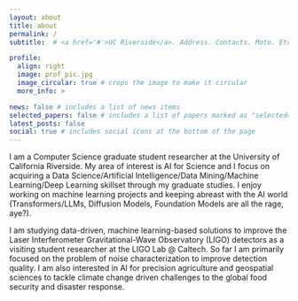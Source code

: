 ```yaml
---
layout: about
title: about
permalink: /
subtitle:  # <a href='#'>UC Riverside</a>. Address. Contacts. Moto. Etc.

profile:
  align: right
  image: prof_pic.jpg
  image_circular: true # crops the image to make it circular
  more_info: >

news: false # includes a list of news items
selected_papers: false # includes a list of papers marked as "selected={true}"
latest_posts: false
social: true # includes social icons at the bottom of the page
---
```


I am a Computer Science graduate student researcher at the University of California Riverside. My area of interest is AI for Science and I focus on acquiring a Data Science/Artificial Intelligence/Data Mining/Machine Learning/Deep Learning skillset through my graduate studies. I enjoy working on machine learning projects and keeping abreast with the AI world (Transformers/LLMs, Diffusion Models, Foundation Models are all the rage, aye?).

I am studying data-driven, machine learning-based solutions to improve the Laser Interferometer Gravitational-Wave Observatory (LIGO) detectors as a visiting student researcher at the LIGO Lab @ Caltech. So far I am primarily focused on the problem of noise characterization to improve detection quality. I am also interested in AI for precision agriculture and geospatial sciences to tackle climate change driven challenges to the global food security and disaster response.